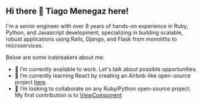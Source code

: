 ## Hi there 👋 Tiago Menegaz here!

I'm a senior engineer with over 8 years of hands-on experience in Ruby, Python, and Javascript development, specializing in building scalable, robust applications using Rails, Django, and Flask from monoliths to microservices.

Below are some icebreakers about me:
- 🔭 I’m currently available to work. Let's talk about possible opportunities.
- 🌱 I’m currently learning React by creating an Airbnb-like open-source project [here](https://github.com/tiagomenegaz/ara-mim).
- 👯 I’m looking to collaborate on any Ruby/Python open-source project. My first contribution is to [ViewComponent](https://github.com/ViewComponent/view_component)

